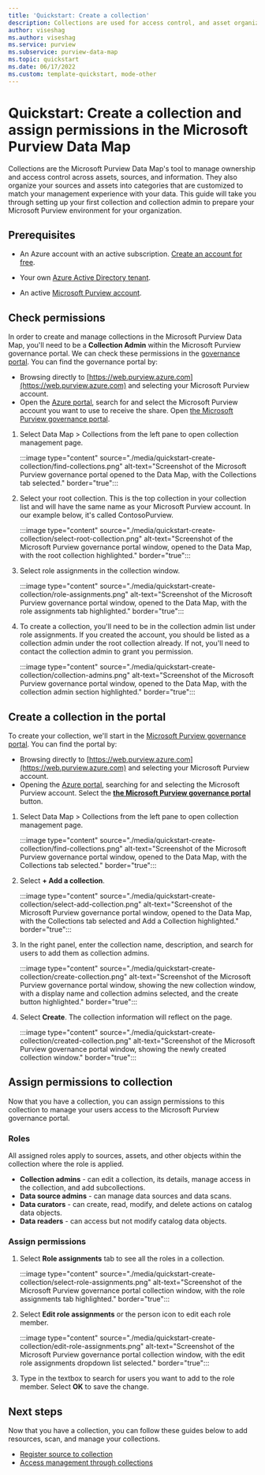 ```yaml
---
title: 'Quickstart: Create a collection'
description: Collections are used for access control, and asset organization in the Microsoft Purview Data Map. This article describes how to create a collection and add permissions, register sources, and register assets to collections.
author: viseshag
ms.author: viseshag
ms.service: purview
ms.subservice: purview-data-map
ms.topic: quickstart
ms.date: 06/17/2022
ms.custom: template-quickstart, mode-other
---
```


# Quickstart: Create a collection and assign permissions in the Microsoft Purview Data Map

Collections are the Microsoft Purview Data Map's tool to manage ownership and access control across assets, sources, and information. They also organize your sources and assets into categories that are customized to match your management experience with your data. This guide will take you through setting up your first collection and collection admin to prepare your Microsoft Purview environment for your organization.

## Prerequisites

* An Azure account with an active subscription. [Create an account for free](https://azure.microsoft.com/free/?WT.mc_id=A261C142F).

* Your own [Azure Active Directory tenant](../active-directory/fundamentals/active-directory-access-create-new-tenant.md).

* An active [Microsoft Purview account](create-catalog-portal.md).

## Check permissions

In order to create and manage collections in the Microsoft Purview Data Map, you'll need to be a **Collection Admin** within the Microsoft Purview governance portal. We can check these permissions in the [governance portal](use-azure-purview-studio.md). You can find the governance portal by:

* Browsing directly to [https://web.purview.azure.com](https://web.purview.azure.com) and selecting your Microsoft Purview account.
* Open the [Azure portal](https://portal.azure.com), search for and select the Microsoft Purview account you want to use to receive the share. Open [the Microsoft Purview governance portal](https://web.purview.azure.com/).

1. Select Data Map > Collections from the left pane to open collection management page.

    :::image type="content" source="./media/quickstart-create-collection/find-collections.png" alt-text="Screenshot of the Microsoft Purview governance portal opened to the Data Map, with the Collections tab selected." border="true":::

1. Select your root collection. This is the top collection in your collection list and will have the same name as your Microsoft Purview account. In our example below, it's called ContosoPurview.

    :::image type="content" source="./media/quickstart-create-collection/select-root-collection.png" alt-text="Screenshot of the Microsoft Purview governance portal window, opened to the Data Map, with the root collection highlighted." border="true":::

1. Select role assignments in the collection window.

    :::image type="content" source="./media/quickstart-create-collection/role-assignments.png" alt-text="Screenshot of the Microsoft Purview governance portal window, opened to the Data Map, with the role assignments tab highlighted." border="true":::

1. To create a collection, you'll need to be in the collection admin list under role assignments. If you created the account, you should be listed as a collection admin under the root collection already. If not, you'll need to contact the collection admin to grant you permission.

    :::image type="content" source="./media/quickstart-create-collection/collection-admins.png" alt-text="Screenshot of the Microsoft Purview governance portal window, opened to the Data Map, with the collection admin section highlighted." border="true":::

## Create a collection in the portal

To create your collection, we'll start in the [Microsoft Purview governance portal](use-azure-purview-studio.md). You can find the portal by:

* Browsing directly to [https://web.purview.azure.com](https://web.purview.azure.com) and selecting your Microsoft Purview account.
* Opening the [Azure portal](https://portal.azure.com), searching for and selecting the Microsoft Purview account. Select the [**the Microsoft Purview governance portal**](https://web.purview.azure.com/) button.

1. Select Data Map > Collections from the left pane to open collection management page.

    :::image type="content" source="./media/quickstart-create-collection/find-collections.png" alt-text="Screenshot of the Microsoft Purview governance portal window, opened to the Data Map, with the Collections tab selected." border="true":::

1. Select **+ Add a collection**.

    :::image type="content" source="./media/quickstart-create-collection/select-add-collection.png" alt-text="Screenshot of the Microsoft Purview governance portal window, opened to the Data Map, with the Collections tab selected and Add a Collection highlighted." border="true":::

1. In the right panel, enter the collection name, description, and search for users to add them as collection admins.

    :::image type="content" source="./media/quickstart-create-collection/create-collection.png" alt-text="Screenshot of the Microsoft Purview governance portal window, showing the new collection window, with a display name and collection admins selected, and the create button highlighted." border="true":::

1. Select **Create**. The collection information will reflect on the page.

    :::image type="content" source="./media/quickstart-create-collection/created-collection.png" alt-text="Screenshot of the Microsoft Purview governance portal window, showing the newly created collection window." border="true":::

## Assign permissions to collection

Now that you have a collection, you can assign permissions to this collection to manage your users access to the Microsoft Purview governance portal.

### Roles

All assigned roles apply to sources, assets, and other objects within the collection where the role is applied.

* **Collection admins** - can edit a collection, its details, manage access in the collection, and add subcollections.
* **Data source admins** - can manage data sources and data scans.
* **Data curators** - can create, read, modify, and delete actions on catalog data objects.
* **Data readers** - can access but not modify catalog data objects.

### Assign permissions

1. Select **Role assignments** tab to see all the roles in a collection.

    :::image type="content" source="./media/quickstart-create-collection/select-role-assignments.png" alt-text="Screenshot of the Microsoft Purview governance portal collection window, with the role assignments tab highlighted." border="true":::

1. Select **Edit role assignments** or the person icon to edit each role member.

    :::image type="content" source="./media/quickstart-create-collection/edit-role-assignments.png" alt-text="Screenshot of the Microsoft Purview governance portal collection window, with the edit role assignments dropdown list selected." border="true":::

1. Type in the textbox to search for users you want to add to the role member. Select **OK** to save the change.

## Next steps

Now that you have a collection, you can follow these guides below to add resources, scan, and manage your collections.

* [Register source to collection](how-to-create-and-manage-collections.md#register-source-to-a-collection)
* [Access management through collections](how-to-create-and-manage-collections.md#add-roles-and-restrict-access-through-collections)
